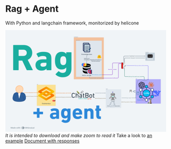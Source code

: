 # Rag + Agent
 With Python and langchain framework, monitorized by helicone

![Rag+agent app graph](images/flowchart.png)
*It is intended to download and make zoom to read it*
Take a look to [an example](https://drive.google.com/file/d/1a7nv_WX2OAHpFroZLlky3JsFAJurPViN/view?usp=sharing)
[Document with responses](Project5.pdf)
